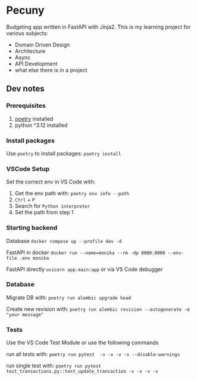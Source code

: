 # Pecuny
Budgeting app written in FastAPI with Jinja2. 
This is my learning project for various subjects:

- Domain Driven Design
- Architecture
- Async
- API Development
- what else there is in a project

## Dev notes

### Prerequisites

1. [poetry](https://python-poetry.org/docs/) installed
2. python ^3.12 installed

### Install packages

Use `poetry` to install packages: `poetry install`

### VSCode Setup

Set the correct env in VS Code with: 

1. Get the env path with: `poetry env info --path`
2. `Ctrl` + `P`
2. Search for `Python interpreter`
3. Set the path from step 1

### Starting backend 

Database
`docker compose up --profile dev -d `

FastAPI in docker
`docker run --name=monika --rm -dp 8000:8000 --env-file .env monika`

FastAPI directly
`uvicorn app.main:app` or via VS Code debugger

### Database

Migrate DB with:
`poetry run alembic upgrade head`

Create new revision with:
`poetry run alembic revision --autogenerate -m "your message"`

### Tests

Use the VS Code Test Module or use the following commands

run all tests with:
`poetry run pytest  -v -x -v -s --disable-warnings`

run single test with:
`poetry run pytest test_transactions.py::test_update_transaction -v -x -v -s`

